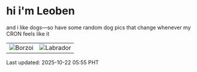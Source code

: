 # hi i'm Leoben

and i like dogs—so have some random dog pics that change whenever my CRON feels like it

|  |  |
|--------|----------|
| ![Borzoi](https://random-dog-vercel.vercel.app/api/random-borzoi?v=1761083742) | ![Labrador](https://random-dog-vercel.vercel.app/api/random-labrador?v=1761083742) |

Last updated: 2025-10-22 05:55 PHT
